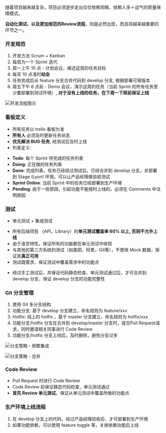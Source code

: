 随着项目越来越复杂，项目必须逐步走出仅仅依赖肉眼、依赖人多＋运气的质量保障模式。

**自动化测试、以及更加规范的Review流程**，则是必然出现，而且将越来越重要的环节之一。

### 开发规范

1. 开发方法 Scrum + Kanban
2. 每周为一个 Sprint 迭代
3. 周一上午 10 点 - 计划会议，阐述这周的任务目标
4. 每天 10 点准时**站会**
5. 任务完成后从 feature 分支合并代码到 develop 分支, 根据部署可用版本
6. 周五下午 6 点前 - Demo 会议，演示这周的任务（当前 Sprint 的所有任务至少要部署到测试环境）, **对于没有上线的任务，在下周一下班前保证上线**

![开发流程图示](https://images-cdn.shimo.im/5M4oeJ3143oGVxAb/Screen%20Shot%202017-04-24%20at%204.58.28%20PM.png)

### 看板定义

 * 所有任务以 trello 看板为准
 * **所有人** 必须及时更新任务状态
 * **优先解决 BUG 任务**, 经测试后及时上线
 * 列表定义:
  - **Todo**: 每个 Sprint 待完成的任务列表
  - **Doing**: 正在做的任务列表
  - **Done**: 完成列表，任务已经经过测试后，已经合并到 develop 分支，并部署到 Stage (Lyon) 环境，可以让产品经理做验收测试
  - **Sprint Online**: 当前 Sprint 中的任务已经部署到生产环境
  - **Pending**: 由于一些原因，引起功能不能按时上线的，必须在 Comments 中注明原因

### 测试

* 单元测试 + 集成测试
 - 所有后端项目 （API，Library）的**单元测试覆盖率 60% 以上, 否则不允许上线**
 - 由于语言特性，保证所有的功能都在单元测试中体现
 - 与其他的第三方系统的测试（如美团，阿里，Git等），不使用 Mock 数据，保证其**真正可用** 
 - 测试既需求，保证测试中覆盖需求中的功能点
* 经过手工测试后，并保证代码静态检查、单元测试通过后，才可合并到 develop 分支，保证 develop 分支的功能完整性

### Git 分支管理

1. 使用 Git 多分支结构
2. 功能分支: 基于 develop 分支建立，命名规则为 feature/xxx
3. Hotfix: 线上的 hotfix ，基于 master 分支建立，命名规则为 hotfix/xxx
4. 功能分支/hotfix 分支在合并到 develop/master 分支时，提交Pull Request请求，同时邀请相关同事进行 Code Review
5. 功能分支/hotfix 分支上线后，及时删除，避免分支过多

![分支策略 - 频繁集成](https://images-cdn.shimo.im/xLXbhoLVmhI8pOnE/Screen%20Shot%202017-04-24%20at%205.05.15%20PM.png)

![分支策略 - 合并](https://images-cdn.shimo.im/SYLsZryv9xICK65R/Screen%20Shot%202017-04-24%20at%205.11.34%20PM.png!thumbnail)

### Code Review

* Pull Request 时进行 Code Review
* Code Review 前保证静态代码检查，单元测试通过
* **首先 Review 单元测试**，保证从单元测试中覆盖所做的功能点


### 生产环境上线流程

1. 在 develop 分支上的代码，经过产品经理验收后，才可部署到生产环境
2. 如果功能依赖，可以使用 feature toggle 等，关掉依赖功能后上线